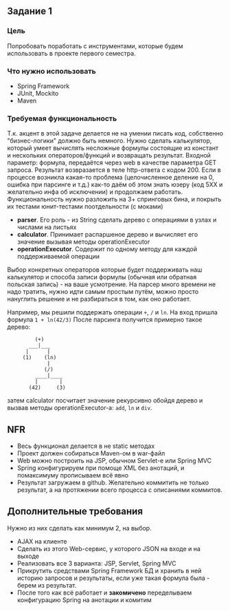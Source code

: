 ## Задание 1

### Цель
Попробовать поработать с инструментами, которые будем использовать в проекте первого семестра.

### Что нужно использовать
 - Spring Framework
 - JUnit, Mockito
 - Maven

### Требуемая функциональность
Т.к. акцент в этой задаче делается не на умении писать код, собственно "бизнес-логики" должно быть немного.
Нужно сделать калькулятор, который умеет вычислять несложные формулы состоящие из констант и нескольких операторов/функций и возвращать результат. Входной параметр: формула, передаётся через web в качестве параметра GET запроса. Результат возвразается в теле http-ответа с кодом 200. Если в процессе возникла какая-то проблема (целочисленное деление на 0, ошибка при парсинге и т.д.) как-то даём об этом знать юзеру (код 5XX и желательно инфа об исключении) и продолжаем работать.
Функциональность нужно разложить на 3+ спринговых бина, и покрыть их тестами юнит-тестами поотдельности (с моками)

 - __parser__. Его роль - из String сделать дерево с операциями в узлах и числами на листьях
 - __calculator__. Принимает распаршеное дерево и вычисляет его значение вызывая методы operationExecutor
 - __operationExecutor__. Содержит по одному методу для каждой поддерживаемой операции

Выбор конкретных операторов которые будет поддерживать наш калькулятор и способа записи формулы (обычная или обратная польская запись) - на ваше усмотрение. На парсер много времени не надо тратить, нужно идти самым простым путём, можно просто нануглить решение и не разбираться в том, как оно работает.

Например, мы решили поддержать операции `+`, `/` и `ln`. На вход пришла формула `1 + ln(42/3)`
После парсинга получится примерно такое дерево:
```
		 (+)
       ___|___
      |      |
     (1)    (ln)
             |
            (/)
         ____|____
         |       |
       (42)     (3)
```
затем calculator посчитает значение рекурсивно обойдя дерево и вызвав методы operationExecutor-а: `add`, `ln` и `div`.

## NFR
 - Весь функционал делается в не static методах
 - Проект должен собираться Maven-ом в war-файл
 - Web можно построить на JSP, обычном Servlet-е или Spring MVC
 - Spring конфигурируем при помоще XML без анотаций, и помаксимуму прописываем всё явно
 - Результат загружаем в github. Желательно коммитить не только результат, а на протяжении всего процесса с описаниями коммитов.

## Дополнительные требования
Нужно из них сделать как минимум 2, на выбор.
 - AJAX на клиенте
 - Сделать из этого Web-сервис, у которого JSON на входе и на выходе
 - Реализовать все 3 варианта: JSP, Servlet, Spring MVC
 - Прикрутить средствами Spring Framework БД и хранить в ней историю запросов и результаты, если уже такая формула была - берем из результат.
 - После того как всё работает и **закомичено** переделываем конфигурацию Spring на анотации и комитим